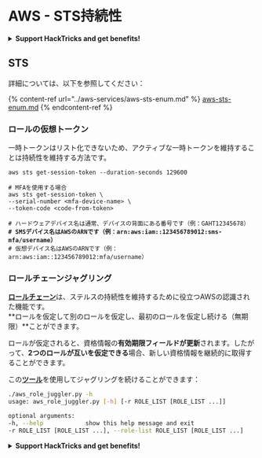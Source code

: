 # AWS - STS持続性

<details>

<summary><strong>Support HackTricks and get benefits!</strong></summary>

* もし **HackTricksで会社を宣伝したい**場合や、**PEASSの最新バージョンを入手したい**場合、または**HackTricksをPDFでダウンロードしたい**場合は、[**SUBSCRIPTION PLANS**](https://github.com/sponsors/carlospolop)をチェックしてください！
* [**公式PEASS＆HackTricksグッズ**](https://peass.creator-spring.com)を手に入れましょう
* [**The PEASS Family**](https://opensea.io/collection/the-peass-family)を見つけてください。これは、私たちの独占的な[**NFT**](https://opensea.io/collection/the-peass-family)のコレクションです
* 💬 [**Discordグループ**](https://discord.gg/hRep4RUj7f)または[**telegramグループ**](https://t.me/peass)に参加するか、**Twitter** 🐦 [**@carlospolopm**](https://twitter.com/carlospolopm)をフォローしてください。
* **ハッキングのトリックを共有するには、** [**HackTricks**](https://github.com/carlospolop/hacktricks)と[**HackTricks Cloud**](https://github.com/carlospolop/hacktricks-cloud)のGitHubリポジトリにPRを提出してください。

</details>

## STS

詳細については、以下を参照してください：

{% content-ref url="../aws-services/aws-sts-enum.md" %}
[aws-sts-enum.md](../aws-services/aws-sts-enum.md)
{% endcontent-ref %}

### ロールの仮想トークン

一時トークンはリスト化できないため、アクティブな一時トークンを維持することは持続性を維持する方法です。

<pre class="language-bash"><code class="lang-bash">aws sts get-session-token --duration-seconds 129600

# MFAを使用する場合
aws sts get-session-token \
--serial-number &#x3C;mfa-device-name> \
--token-code &#x3C;code-from-token>

# ハードウェアデバイス名は通常、デバイスの背面にある番号です（例：GAHT12345678）
<strong># SMSデバイス名はAWSのARNです（例：arn:aws:iam::123456789012:sms-mfa/username）
</strong># 仮想デバイス名はAWSのARNです（例：arn:aws:iam::123456789012:mfa/username）
</code></pre>

### ロールチェーンジャグリング

[**ロールチェーン**](https://docs.aws.amazon.com/IAM/latest/UserGuide/id\_roles\_terms-and-concepts.html#Role%20chaining)は、ステルスの持続性を維持するために役立つAWSの認識された機能です。\
**ロールを仮定して別のロールを仮定し、最初のロールを仮定し続ける（無期限）**ことができます。

ロールが仮定されると、資格情報の**有効期限フィールドが更新**されます。したがって、**2つのロールが互いを仮定できる**場合、新しい資格情報を継続的に取得することができます。

この[**ツール**](https://github.com/hotnops/AWSRoleJuggler/)を使用してジャグリングを続けることができます：
```bash
./aws_role_juggler.py -h
usage: aws_role_juggler.py [-h] [-r ROLE_LIST [ROLE_LIST ...]]

optional arguments:
-h, --help            show this help message and exit
-r ROLE_LIST [ROLE_LIST ...], --role-list ROLE_LIST [ROLE_LIST ...]
```
<details>

<summary><strong>Support HackTricks and get benefits!</strong></summary>

* もしもあなたの**会社をHackTricksで広告表示したい**場合や、**最新版のPEASSを入手したい**場合や、HackTricksをPDFでダウンロードしたい場合は、[**SUBSCRIPTION PLANS**](https://github.com/sponsors/carlospolop)をチェックしてください！
* [**公式のPEASS＆HackTricksグッズ**](https://peass.creator-spring.com)を手に入れましょう
* [**The PEASS Family**](https://opensea.io/collection/the-peass-family)を見つけて、独占的な[**NFT**](https://opensea.io/collection/the-peass-family)のコレクションを発見しましょう
* 💬 [**Discordグループ**](https://discord.gg/hRep4RUj7f)または[**telegramグループ**](https://t.me/peass)に参加するか、**Twitter**で私をフォローしましょう 🐦 [**@carlospolopm**](https://twitter.com/carlospolopm)
* 自分のハッキングテクニックを共有するために、[**HackTricks**](https://github.com/carlospolop/hacktricks)と[**HackTricks Cloud**](https://github.com/carlospolop/hacktricks-cloud)のGitHubリポジトリにPRを提出してください。

</details>
